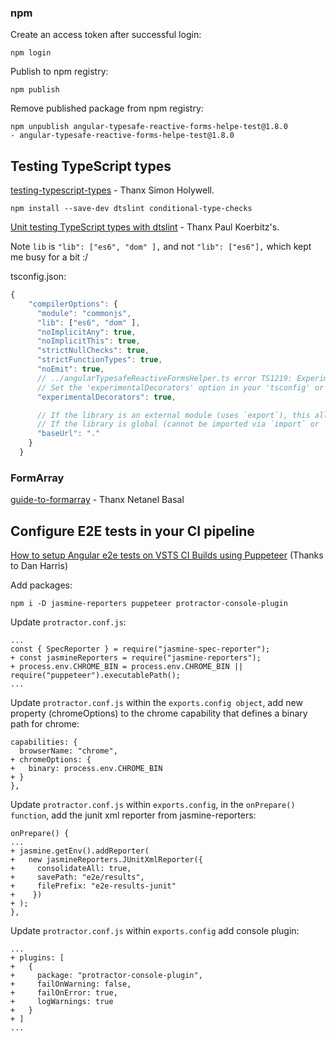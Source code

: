 
### npm
Create an access token after successful login:
```text
npm login
```

Publish to npm registry:
```text
npm publish
```

Remove published package from npm registry:
```text
npm unpublish angular-typesafe-reactive-forms-helpe-test@1.8.0
- angular-typesafe-reactive-forms-helpe-test@1.8.0
```

## Testing TypeScript types

[testing-typescript-types](https://www.simonholywell.com/post/testing-typescript-types.html) - Thanx Simon Holywell.

```
npm install --save-dev dtslint conditional-type-checks
```

[Unit testing TypeScript types with dtslint](https://koerbitz.me/posts/unit-testing-typescript-types-with-dtslint.html) - Thanx Paul Koerbitz's.

Note `lib` is `"lib": ["es6", "dom" ],` and not `"lib": ["es6"],` which kept me busy for a bit :/

tsconfig.json:

```javascript
{
    "compilerOptions": {
      "module": "commonjs",
      "lib": ["es6", "dom" ],
      "noImplicitAny": true,
      "noImplicitThis": true,
      "strictNullChecks": true,
      "strictFunctionTypes": true,
      "noEmit": true,
      // ../angularTypesafeReactiveFormsHelper.ts error TS1219: Experimental support for decorators is a feature that is subject to change in a future release.
      // Set the 'experimentalDecorators' option in your 'tsconfig' or 'jsconfig' to remove this warning.
      "experimentalDecorators": true,

      // If the library is an external module (uses `export`), this allows your test file to import "mylib" instead of "./index".
      // If the library is global (cannot be imported via `import` or `require`), leave this out.
      "baseUrl": "."
    }
  }
```

### FormArray

[guide-to-formarray](https://netbasal.com/angular-reactive-forms-the-ultimate-guide-to-formarray-3adbe6b0b61a) - Thanx Netanel Basal

## Configure E2E tests in your CI pipeline
[How to setup Angular e2e tests on VSTS CI Builds using Puppeteer](https://medium.com/@danharris_io/how-to-setup-angular-e2e-tests-on-vsts-ci-be0872f9dc31) (Thanks to Dan Harris)

Add packages:
```
npm i -D jasmine-reporters puppeteer protractor-console-plugin
```

Update `protractor.conf.js`:
```
...
const { SpecReporter } = require("jasmine-spec-reporter");
+ const jasmineReporters = require("jasmine-reporters");
+ process.env.CHROME_BIN = process.env.CHROME_BIN || require("puppeteer").executablePath();
...
```

Update `protractor.conf.js` within the `exports.config object`, add new property (chromeOptions) to the chrome capability that defines a binary path for chrome:
```
capabilities: {
  browserName: "chrome",
+ chromeOptions: {
+   binary: process.env.CHROME_BIN
+ }
},
```

Update `protractor.conf.js` within `exports.config`, in the `onPrepare() function`, add the junit xml reporter from jasmine-reporters:
```
onPrepare() {
...
+ jasmine.getEnv().addReporter(
+   new jasmineReporters.JUnitXmlReporter({
+     consolidateAll: true,
+     savePath: "e2e/results",
+     filePrefix: "e2e-results-junit"
+    })
+ );
},
```

Update `protractor.conf.js` within `exports.config` add console plugin:
```
...
+ plugins: [
+   {
+     package: "protractor-console-plugin",
+     failOnWarning: false,
+     failOnError: true,
+     logWarnings: true
+   }
+ ]
...
```